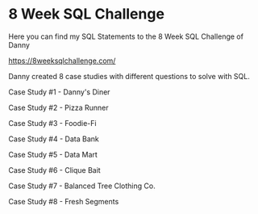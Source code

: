 # 8 Week SQL Challenge
Here you can find my SQL Statements to the 8 Week SQL Challenge of Danny

https://8weeksqlchallenge.com/

Danny created 8 case studies with different questions to solve with SQL.

Case Study #1 - Danny's Diner

Case Study #2 - Pizza Runner

Case Study #3 - Foodie-Fi

Case Study #4 - Data Bank

Case Study #5 - Data Mart

Case Study #6 - Clique Bait

Case Study #7 - Balanced Tree Clothing Co.

Case Study #8 - Fresh Segments

